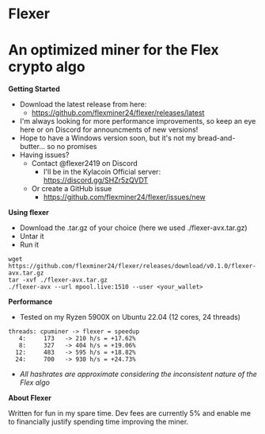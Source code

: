 # Flexer
# An optimized miner for the Flex crypto algo

**Getting Started**
- Download the latest release from here:
  - https://github.com/flexminer24/flexer/releases/latest
- I'm always looking for more performance improvements, so keep an eye here or on Discord for announcments of new versions!
- Hope to have a Windows version soon, but it's not my bread-and-butter... so no promises
- Having issues?
  - Contact @flexer2419 on Discord
    - I'll be in the Kylacoin Official server: https://discord.gg/SHZr5zQVDT
  - Or create a GitHub issue
    - https://github.com/flexminer24/flexer/issues/new

**Using flexer**
- Download the .tar.gz of your choice (here we used ./flexer-avx.tar.gz)
- Untar it
- Run it
```
wget https://github.com/flexminer24/flexer/releases/download/v0.1.0/flexer-avx.tar.gz
tar -xvf ./flexer-avx.tar.gz
./flexer-avx --url mpool.live:1510 --user <your_wallet>
```

**Performance**
- Tested on my Ryzen 5900X on Ubuntu 22.04 (12 cores, 24 threads)
```
threads: cpuminer -> flexer = speedup
   4:     173   -> 210 h/s = +17.62%
   8:     327   -> 404 h/s = +19.06%
  12:     483   -> 595 h/s = +18.82%
  24:     700   -> 930 h/s = +24.73%
```
- *All hashrates are approximate considering the inconsistent nature of the Flex algo*

**About Flexer**

Written for fun in my spare time.  Dev fees are currently 5% and enable me to financially justify spending time improving the miner.
